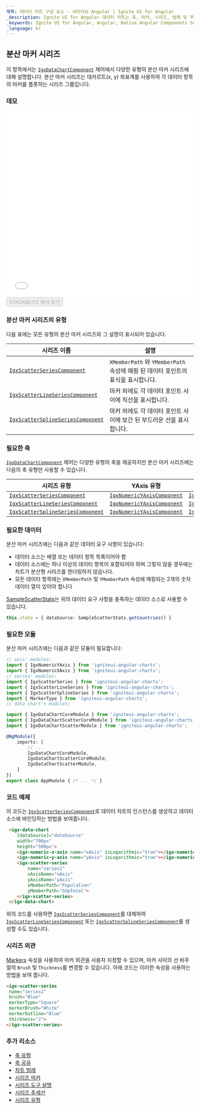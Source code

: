 ```yaml
---
제목: 데이터 차트 구성 요소 - 네이티브 Angular | Ignite UI for Angular
_description: Ignite UI for Angular 데이터 차트는 축, 마커, 시리즈, 범례 및 주석 레이어의 모듈 식 디자인을 제공하는 차트 구성 요소입니다. 이 차트를 사용하면 동일한 차트 영역에 이러한 시각적 요소의 인스턴스를 여러 개 만들어 복합 차트 뷰를 만들 수 있습니다.
_keywords: Ignite UI for Angular, Angular, Native Angular Components Suite, Native Angular Controls, Native Angular Components, Native Angular Components Library, Angular Chart, Angular Chart Control, Angular Chart Example, Angular Chart Component, Angular Data Chart
_language: kr
---
```


## 분산 마커 시리즈

이 항목에서는 [`IgxDataChartComponent`]({environment:dvApiBaseUrl}/products/ignite-ui-angular/api/docs/typescript/latest/classes/igxdatachartcomponent.html) 제어에서 다양한 유형의 분산 마커 시리즈에 대해 설명합니다. 분산 마커 시리즈는 데카르트(x, y) 좌표계를 사용하여 각 데이터 항목의 마커를 플롯하는 시리즈 그룹입니다.

### 데모

<div class="sample-container loading" style="height: 500px">
    <iframe id="data-chart-type-scatter-series-iframe" src='{environment:dvDemosBaseUrl}/charts/data-chart-type-scatter-series' width="100%" height="100%" seamless frameBorder="0" onload="onSampleIframeContentLoaded(this);"></iframe>
</div>
<div>
    <button data-localize="stackblitz" disabled class="stackblitz-btn" data-iframe-id="data-chart-type-scatter-series-iframe" data-demos-base-url="{environment:dvDemosBaseUrl}">STACKBLITZ 에서 보기
    </button>
</div>

<div class="divider--half"></div>

### 분산 마커 시리즈의 유형

다음 표에는 모든 유형의 분산 마커 시리즈와 그 설명이 표시되어 있습니다.

| 시리즈 이름                                                                                                                                                             | 설명                                                         |
| ------------------------------------------------------------------------------------------------------------------------------------------------------------------ | ---------------------------------------------------------- |
| [`IgxScatterSeriesComponent`]({environment:dvApiBaseUrl}/products/ignite-ui-angular/api/docs/typescript/latest/classes/igxscatterseriescomponent.html)             | `XMemberPath` 와 `YMemberPath` 속성에 매핑 된 데이터 포인트의 표식을 표시합니다. |
| [`IgxScatterLineSeriesComponent`]({environment:dvApiBaseUrl}/products/ignite-ui-angular/api/docs/typescript/latest/classes/igxscatterlineseriescomponent.html)     | 마커 외에도 각 데이터 포인트 사이에 직선을 표시합니다.                            |
| [`IgxScatterSplineSeriesComponent`]({environment:dvApiBaseUrl}/products/ignite-ui-angular/api/docs/typescript/latest/classes/igxscattersplineseriescomponent.html) | 마커 외에도 각 데이터 포인트 사이에 보간 된 부드러운 선을 표시합니다.                   |

### 필요한 축

[`IgxDataChartComponent`]({environment:dvApiBaseUrl}/products/ignite-ui-angular/api/docs/typescript/latest/classes/igxdatachartcomponent.html) 제어는 다양한 유형의 축을 제공하지만 분산 마커 시리즈에는 다음의 축 유형만 사용할 수 있습니다.

| 시리즈 유형                                                                                                                                                             | YAxis 유형                                                                                                                                             | XAxis 유형                                                                                                                                             |
| ------------------------------------------------------------------------------------------------------------------------------------------------------------------ | ---------------------------------------------------------------------------------------------------------------------------------------------------- | ---------------------------------------------------------------------------------------------------------------------------------------------------- |
| [`IgxScatterSeriesComponent`]({environment:dvApiBaseUrl}/products/ignite-ui-angular/api/docs/typescript/latest/classes/igxscatterseriescomponent.html)             | [`IgxNumericYAxisComponent`]({environment:dvApiBaseUrl}/products/ignite-ui-angular/api/docs/typescript/latest/classes/igxnumericyaxiscomponent.html) | [`IgxNumericXAxisComponent`]({environment:dvApiBaseUrl}/products/ignite-ui-angular/api/docs/typescript/latest/classes/igxnumericxaxiscomponent.html) |
| [`IgxScatterLineSeriesComponent`]({environment:dvApiBaseUrl}/products/ignite-ui-angular/api/docs/typescript/latest/classes/igxscatterlineseriescomponent.html)     | [`IgxNumericYAxisComponent`]({environment:dvApiBaseUrl}/products/ignite-ui-angular/api/docs/typescript/latest/classes/igxnumericyaxiscomponent.html) | [`IgxNumericXAxisComponent`]({environment:dvApiBaseUrl}/products/ignite-ui-angular/api/docs/typescript/latest/classes/igxnumericxaxiscomponent.html) |
| [`IgxScatterSplineSeriesComponent`]({environment:dvApiBaseUrl}/products/ignite-ui-angular/api/docs/typescript/latest/classes/igxscattersplineseriescomponent.html) | [`IgxNumericYAxisComponent`]({environment:dvApiBaseUrl}/products/ignite-ui-angular/api/docs/typescript/latest/classes/igxnumericyaxiscomponent.html) | [`IgxNumericXAxisComponent`]({environment:dvApiBaseUrl}/products/ignite-ui-angular/api/docs/typescript/latest/classes/igxnumericxaxiscomponent.html) |

### 필요한 데이터

분산 마커 시리즈에는 다음과 같은 데이터 요구 사항이 있습니다:

-   데이터 소스는 배열 또는 데이터 항목 목록이어야 함
-   데이터 소스에는 하나 이상의 데이터 항목이 포함되어야 하며 그렇지 않을 경우에는 차트가 분산형 시리즈를 렌더링하지 않습니다.
-   모든 데이터 항목에는 `XMemberPath` 및 `YMemberPath` 속성에 매핑되는 2개의 숫자 데이터 열이 있어야 합니다

[SampleScatterStats](data-chart-data-sources-stats.md)는 위의 데이터 요구 사항을 충족하는 데이터 소스로 사용할 수 있습니다.

```ts
this.state = { dataSource: SampleScatterStats.getCountries() }
```

### 필요한 모듈

분산 마커 시리즈에는 다음과 같은 모듈이 필요합니다:

```ts
// axis' modules:
import { IgxNumericYAxis } from 'igniteui-angular-charts';
import { IgxNumericXAxis } from 'igniteui-angular-charts';
// series' modules:
import { IgxScatterSeries } from 'igniteui-angular-charts';
import { IgxScatterLineSeries } from 'igniteui-angular-charts';
import { IgxScatterSplineSeries } from 'igniteui-angular-charts';
import { MarkerType } from 'igniteui-angular-charts';
// data chart's modules:

import { IgxDataChartCoreModule } from 'igniteui-angular-charts';
import { IgxDataChartScatterCoreModule } from 'igniteui-angular-charts';
import { IgxDataChartScatterModule } from 'igniteui-angular-charts';

@NgModule({
    imports: [
        // ...
        IgxDataChartCoreModule,
        IgxDataChartScatterCoreModule,
        IgxDataChartScatterModule,
    ]
})
export class AppModule { /* ... */ }
```

### 코드 예제

이 코드는 [`IgxScatterSeriesComponent`]({environment:dvApiBaseUrl}/products/ignite-ui-angular/api/docs/typescript/latest/classes/igxscatterseriescomponent.html)로 데이터 차트의 인스턴스를 생성하고 데이터 소스에 바인딩하는 방법을 보여줍니다.

```html
 <igx-data-chart
    [dataSource]="dataSource"
    width="700px"
    height="500px">
    <igx-numeric-x-axis name="xAxis" isLogarithmic="true"></igx-numeric-x-axis>
    <igx-numeric-y-axis name="yAxis" isLogarithmic="true"></igx-numeric-y-axis>
    <igx-scatter-series
        name="series1"
        xAxisName="xAxis"
        yAxisName="yAxis"
        xMemberPath="Population"
        yMemberPath="GdpTotal">
    </igx-scatter-series>
 </igx-data-chart>
```

위의 코드를 사용하면 [`IgxScatterSeriesComponent`]({environment:dvApiBaseUrl}/products/ignite-ui-angular/api/docs/typescript/latest/classes/igxscatterseriescomponent.html)를 대체하여 [`IgxScatterLineSeriesComponent`]({environment:dvApiBaseUrl}/products/ignite-ui-angular/api/docs/typescript/latest/classes/igxscatterlineseriescomponent.html) 또는 [`IgxScatterSplineSeriesComponent`]({environment:dvApiBaseUrl}/products/ignite-ui-angular/api/docs/typescript/latest/classes/igxscattersplineseriescomponent.html)를 생성할 수도 있습니다.

### 시리즈 외관

[Markers](data-chart-series-markers.md) 속성을 사용하여 마커 외관을 사용자 지정할 수 있으며, 마커 사이의 선 비주얼의 `Brush` 및 `Thickness`를 변경할 수 있습니다. 아래 코드는 이러한 속성을 사용하는 방법을 보여 줍니다.

```html
<igx-scatter-series
 name="series1"
 brush="Blue"
 markerType="Square"
 markerBrush="White"
 markerOutline="Blue"
 thickness="2">
</igx-scatter-series>
```

### 추가 리소스

-   [축 유형](data-chart-axis-types.md)
-   [축 공유](data-chart-axis-sharing.md)
-   [차트 범례](data-chart-legends.md)
-   [시리즈 마커](data-chart-series-markers.md)
-   [시리즈 도구 설명](data-chart-series-tooltips.md)
-   [시리즈 추세선](data-chart-series-trendlines.md)
-   [시리즈 유형](data-chart-series-types.md)
